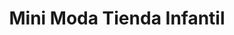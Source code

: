 ---
title: "Mini Moda Tienda Infantil"
url: /heredia/mini-moda-tienda-infantil/
shop: Babysachen
---